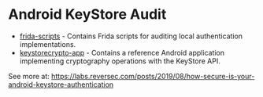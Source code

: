 # Android KeyStore Audit

* [frida-scripts](frida-scripts) - Contains Frida scripts for auditing local authentication implementations.
* [keystorecrypto-app](keystorecrypto-app) - Contains a reference Android application implementing cryptography operations with the KeyStore API.

See more at: <https://labs.reversec.com/posts/2019/08/how-secure-is-your-android-keystore-authentication>
